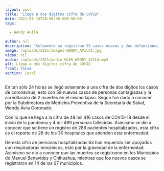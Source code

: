 ```yaml
---
layout: post
title: "Llega a dos digitos cifra de COVID"
date: 2021-01-18T20:59:00.000-06:00
tags:
  
  - Wendy Avila
  
author: nil
description: "Solamente se registran 59 casos nuevos y dos defunciones."
image: /uploads/2021/images-WENDY_AVILA1.jpg
video: nil
audio: /uploads/2021/audio-ML05_WENDY_AVILA.mp3
alt: Llega a dos digitos cifra de COVID
front: false
section: Local
---
```


En tan sólo 24 horas se llegó solamente a una cifra de dos digítos los casos de coronavirus, esto con 59 nuevos casos de personas contagiadas y la acreditación de 2 muertes en el mismo lapso. Según fue dado a conocer por la Subdirectora de Medicina Preventiva de la Secretaría de Salud, Wendy Ávila Coronado.

Con lo que se llega a la cifra de 48 mil 416 casos de COVID-19 desde el inicio de la pandemia y 4 mil 499 personas fallecidas. Asimismo se dio a conocer que se tiene un registro de 289 pacientes hospitalizados, esta cifra es el reporte de 28 de los 30 hospitales que atienden esta enfermedad.

De esta cifra de personas hospitalizadas 63 han requerido ser apoyados con respiradoras mecánicos, esto por la gravedad de la enfermedad. Asimismo se dio a conocer que las muertes se registraron en los Municipios de Manuel Benavides y Chihuahua, mientras que los nuevos casos se registraron en 14 de los 67 municipios.